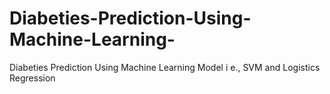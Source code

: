 # Diabeties-Prediction-Using-Machine-Learning-
Diabeties Prediction Using Machine Learning  Model  i e., SVM and Logistics Regression  
